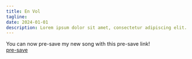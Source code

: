 ```yaml
---
title: En Vol
tagline: 
date: 2024-01-01
description: Lorem ipsum dolor sit amet, consectetur adipiscing elit.
---
```


You can now pre-save my new song with this pre-save link!  
[pre-save](https://distrokid.com/hyperfollow/christiaanbloo/en-vol-2)